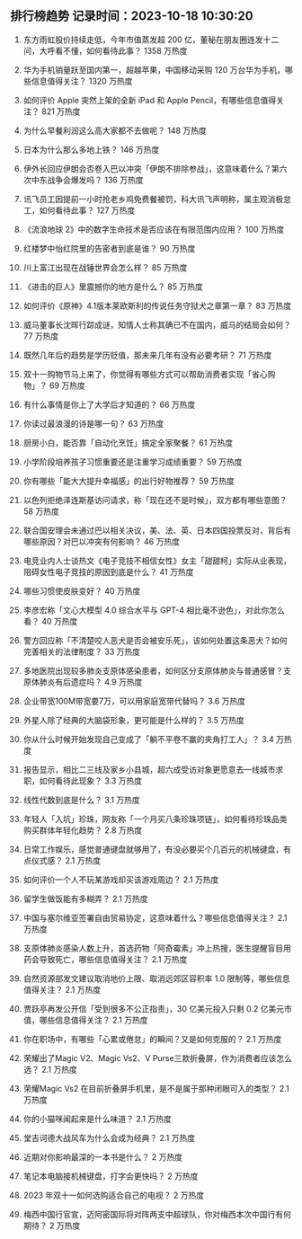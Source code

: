 
## 排行榜趋势 记录时间：2023-10-18 10:30:20
  
  1. 东方雨虹股价持续走低，今年市值蒸发超 200 亿，董秘在朋友圈连发十二问，大呼看不懂，如何看待此事？ 1358 万热度
    
  2. 华为手机销量跃至国内第一，超越苹果，中国移动采购 120 万台华为手机，哪些信息值得关注？ 1320 万热度
    
  3. 如何评价 Apple 突然上架的全新 iPad 和 Apple Pencil，有哪些信息值得关注？ 821 万热度
    
  4. 为什么早餐利润这么高大家都不去做呢？ 148 万热度
    
  5. 日本为什么那么多地上铁？ 146 万热度
    
  6. 伊外长回应伊朗会否卷入巴以冲突「伊朗不排除参战」，这意味着什么？第六次中东战争会爆发吗？ 136 万热度
    
  7. 讯飞员工因提前一小时抢老乡鸡免费餐被罚，科大讯飞声明称，属主观消极怠工，如何看待此事？ 127 万热度
    
  8. 《流浪地球 2》中的数字生命技术是否应该在有限范围内应用？ 100 万热度
    
  9. 红楼梦中怡红院里的告密者到底是谁？ 90 万热度
    
  10. 川上富江出现在战锤世界会怎么样？ 85 万热度
    
  11. 《进击的巨人》里震撼你的地方是什么？ 85 万热度
    
  12. 如何评价《原神》4.1版本莱欧斯利的传说任务守狱犬之章第一章？ 83 万热度
    
  13. 威马董事长沈晖行踪成谜，知情人士称其确已不在国内，威马的结局会如何？ 77 万热度
    
  14. 既然几年后的趋势是学历贬值，那未来几年有没有必要考研？ 71 万热度
    
  15. 双十一购物节马上来了，你觉得有哪些方式可以帮助消费者实现「省心购物」？ 69 万热度
    
  16. 有什么事情是你上了大学后才知道的？ 66 万热度
    
  17. 你读过最浪漫的诗是哪一句？ 63 万热度
    
  18. 厨房小白，能否靠「自动化烹饪」搞定全家聚餐？ 61 万热度
    
  19. 小学阶段培养孩子习惯重要还是注重学习成绩重要？ 59 万热度
    
  20. 你有哪些「能大大提升幸福感」的出行好物推荐？ 59 万热度
    
  21. 以色列拒绝泽连斯基访问请求，称「现在还不是时候」，双方都有哪些意图？ 58 万热度
    
  22. 联合国安理会未通过巴以相关决议，美、法、英、日本四国投票反对，背后有哪些原因？对巴以冲突有何影响？ 46 万热度
    
  23. 电竞业内人士谈热文《电子竞技不相信女性》女主「甜甜柯」实际从业表现，阻碍女性电子竞技的原因到底是什么？ 41 万热度
    
  24. 哪些习惯使皮肤变好？ 40 万热度
    
  25. 李彦宏称「文心大模型 4.0 综合水平与 GPT-4 相比毫不逊色」，对此你怎么看？ 40 万热度
    
  26. 警方回应称「不清楚咬人恶犬是否会被安乐死」，该如何处置这条恶犬？如何完善相关的法律制度？ 33 万热度
    
  27. 多地医院出现较多肺炎支原体感染患者，如何区分支原体肺炎与普通感冒？支原体肺炎有后遗症吗？ 4.9 万热度
    
  28. 企业带宽100M带宽要7万，可以用家庭宽带代替吗？ 3.6 万热度
    
  29. 外星人除了经典的大脑袋形象，更可能是什么样的？ 3.5 万热度
    
  30. 你从什么时候开始发现自己变成了「躺不平卷不赢的夹角打工人」？ 3.4 万热度
    
  31. 报告显示，相比二三线及家乡小县城，超六成受访对象更愿意去一线城市求职，如何看待此现象？ 3.3 万热度
    
  32. 线性代数到底是什么？ 3.1 万热度
    
  33. 年轻人「入坑」珍珠，网友称「一个月买八条珍珠项链」，如何看待珍珠品类购买群体年轻化趋势？ 2.8 万热度
    
  34. 日常工作娱乐，感觉普通键盘就够用了，有没必要买个几百元的机械键盘，有点仪式感？ 2.1 万热度
    
  35. 如何评价一个人不玩某游戏却买该游戏周边？ 2.1 万热度
    
  36. 留学生做饭能有多糊弄？ 2.1 万热度
    
  37. 中国与塞尔维亚签署自由贸易协定，这意味着什么？哪些信息值得关注？ 2.1 万热度
    
  38. 支原体肺炎感染人数上升，首选药物「阿奇霉素」冲上热搜，医生提醒盲目用药会导致死亡，哪些信息值得关注？ 2.1 万热度
    
  39. 自然资源部发文建议取消地价上限、取消远郊区容积率 1.0 限制等，哪些信息值得关注？ 2.1 万热度
    
  40. 贾跃亭再发公开信「受到很多不公正指责」，30 亿美元投入只剩 0.2 亿美元市值，哪些信息值得关注？ 2.1 万热度
    
  41. 你在职场中，有哪些「心累或倦怠」的瞬间？又是如何克服的？ 2.1 万热度
    
  42. 荣耀出了Magic V2、Magic Vs2、V Purse三款折叠屏，作为消费者应该怎么选？ 2.1 万热度
    
  43. 荣耀Magic Vs2 在目前折叠屏手机里，是不是属于那种闭眼可入的类型？ 2.1 万热度
    
  44. 你的小猫咪闻起来是什么味道？ 2.1 万热度
    
  45. 堂吉诃德大战风车为什么会成为经典？ 2.1 万热度
    
  46. 近期对你影响最深的一本书是什么？ 2 万热度
    
  47. 笔记本电脑接机械键盘，打字会更快吗？ 2 万热度
    
  48. 2023 年双十一如何选购适合自己的电视？ 2 万热度
    
  49. 梅西中国行官宣，迈阿密国际将对阵两支中超球队，你对梅西本次中国行有何期待？ 2 万热度
    